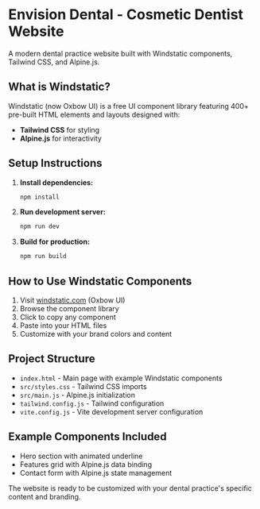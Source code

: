 # Envision Dental - Cosmetic Dentist Website

A modern dental practice website built with Windstatic components, Tailwind CSS, and Alpine.js.

## What is Windstatic?

Windstatic (now Oxbow UI) is a free UI component library featuring 400+ pre-built HTML elements and layouts designed with:
- **Tailwind CSS** for styling
- **Alpine.js** for interactivity

## Setup Instructions

1. **Install dependencies:**
   ```bash
   npm install
   ```

2. **Run development server:**
   ```bash
   npm run dev
   ```

3. **Build for production:**
   ```bash
   npm run build
   ```

## How to Use Windstatic Components

1. Visit [windstatic.com](https://windstatic.com) (Oxbow UI)
2. Browse the component library
3. Click to copy any component
4. Paste into your HTML files
5. Customize with your brand colors and content

## Project Structure

- `index.html` - Main page with example Windstatic components
- `src/styles.css` - Tailwind CSS imports
- `src/main.js` - Alpine.js initialization
- `tailwind.config.js` - Tailwind configuration
- `vite.config.js` - Vite development server configuration

## Example Components Included

- Hero section with animated underline
- Features grid with Alpine.js data binding
- Contact form with Alpine.js state management

The website is ready to be customized with your dental practice's specific content and branding.
